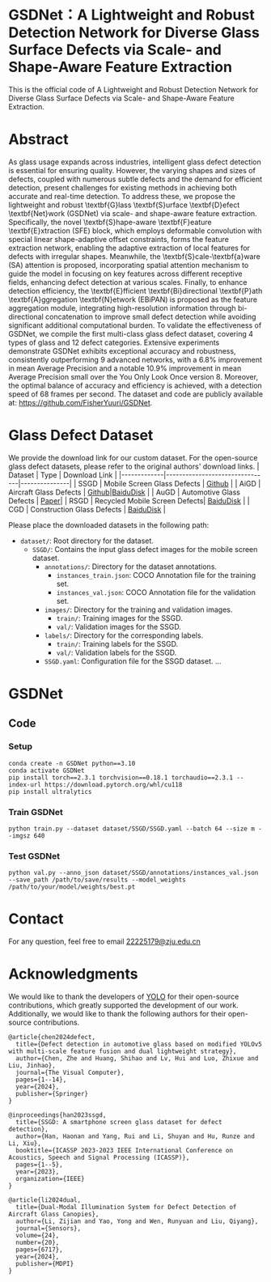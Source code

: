 # GSDNet：A Lightweight and Robust Detection Network for Diverse Glass Surface Defects via Scale- and Shape-Aware Feature Extraction
This is the official code of A Lightweight and Robust Detection Network for Diverse Glass Surface Defects via Scale- and Shape-Aware Feature Extraction.
# Abstract
As glass usage expands across industries, intelligent glass defect detection is essential for ensuring quality. However, the varying shapes and sizes of defects, coupled with numerous subtle defects and the demand for efficient detection, present challenges for existing methods in achieving both accurate and real-time detection. To address these, we propose the lightweight and robust \textbf{G}lass \textbf{S}urface \textbf{D}efect \textbf{Net}work (GSDNet) via scale- and shape-aware feature extraction. Specifically, the novel \textbf{S}hape-aware \textbf{F}eature \textbf{E}xtraction (SFE) block, which employs deformable convolution with special linear shape-adaptive offset constraints, forms the feature extraction network, enabling the adaptive extraction of local features for defects with irregular shapes. Meanwhile, the \textbf{S}cale-\textbf{a}ware (SA) attention is proposed, incorporating spatial attention mechanism to guide the model in focusing on key features across different receptive fields, enhancing defect detection at various scales. Finally, to enhance detection efficiency, the \textbf{E}fficient \textbf{Bi}directional \textbf{P}ath \textbf{A}ggregation \textbf{N}etwork (EBiPAN) is proposed as the feature aggregation module, integrating high-resolution information through bi-directional concatenation to improve small defect detection while avoiding significant additional computational burden. To validate the effectiveness of GSDNet, we compile the first multi-class glass defect dataset, covering 4 types of glass and 12 defect categories. Extensive experiments demonstrate GSDNet exhibits exceptional accuracy and robustness, consistently outperforming 9 advanced networks, with a 6.8\% improvement in mean Average Precision and a notable 10.9\% improvement in mean Average Precision small over the You Only Look Once version 8. Moreover, the optimal balance of accuracy and efficiency is achieved, with a detection speed of 68 frames per second. The dataset and code are publicly available at: https://github.com/FisherYuuri/GSDNet.

# Glass Defect Dataset
We provide the download link for our custom dataset. For the open-source glass defect datasets, please refer to the original authors' download links.
| Dataset     | Type                           | Download Link |
|-------------|--------------------------------|---------------|
| SSGD        | Mobile Screen Glass Defects   | [Github](https://github.com/VincentHancoder/SSGD) |
| AiGD        | Aircraft Glass Defects        | [Github](https://github.com/core128/AGDD)\|[BaiduDisk](https://pan.baidu.com/s/1ZgFMBykpl2OInRYTULn9xQ?pwd=we24) |
| AuGD        | Automotive Glass Defects      | [Paper](https://link.springer.com/article/10.1007/s00371-023-03225-x)|
| RSGD        | Recycled Mobile Screen Defects| [BaiduDisk](https://pan.baidu.com/s/1d3F1-1EQ3LcBOYfLZVMFrw?pwd=9c4v) |
| CGD         | Construction Glass Defects    | [BaiduDisk](https://pan.baidu.com/s/1wkaY7qSshOxYLzn0uVEENw?pwd=a2n4) |

Please place the downloaded datasets in the following path:
- `dataset/`: Root directory for the dataset.
  - `SSGD/`: Contains the input glass defect images for the mobile screen dataset.
    - `annotations/`: Directory for the dataset annotations.
      - `instances_train.json`: COCO Annotation file for the training set.
      - `instances_val.json`: COCO Annotation file for the validation set.
    - `images/`: Directory for the training and validation images.
      - `train/`: Training images for the SSGD.
      - `val/`: Validation images for the SSGD.
    - `labels/`: Directory for the corresponding labels.
      - `train/`: Training labels for the SSGD.
      - `val/`: Validation labels for the SSGD.
    - `SSGD.yaml`: Configuration file for the SSGD dataset.
    ...
   
    
# GSDNet
## Code
### Setup
```
conda create -n GSDNet python==3.10
conda activate GSDNet
pip install torch==2.3.1 torchvision==0.18.1 torchaudio==2.3.1 --index-url https://download.pytorch.org/whl/cu118
pip install ultralytics
```
### Train GSDNet
```
python train.py --dataset dataset/SSGD/SSGD.yaml --batch 64 --size m --imgsz 640
```
### Test GSDNet
```
python val.py --anno_json dataset/SSGD/annotations/instances_val.json --save_path /path/to/save/results --model_weights /path/to/your/model/weights/best.pt
```

# Contact   
For any question, feel free to email <22225179@zju.edu.cn>

# Acknowledgments
We would like to thank the developers of [YOLO](https://github.com/ultralytics/ultralytics) for their open-source contributions, which greatly supported the development of our work.
Additionally, we would like to thank the following authors for their open-source contributions.
```
@article{chen2024defect,
  title={Defect detection in automotive glass based on modified YOLOv5 with multi-scale feature fusion and dual lightweight strategy},
  author={Chen, Zhe and Huang, Shihao and Lv, Hui and Luo, Zhixue and Liu, Jinhao},
  journal={The Visual Computer},
  pages={1--14},
  year={2024},
  publisher={Springer}
}
```
```
@inproceedings{han2023ssgd,
  title={SSGD: A smartphone screen glass dataset for defect detection},
  author={Han, Haonan and Yang, Rui and Li, Shuyan and Hu, Runze and Li, Xiu},
  booktitle={ICASSP 2023-2023 IEEE International Conference on Acoustics, Speech and Signal Processing (ICASSP)},
  pages={1--5},
  year={2023},
  organization={IEEE}
}
```
```
@article{li2024dual,
  title={Dual-Modal Illumination System for Defect Detection of Aircraft Glass Canopies},
  author={Li, Zijian and Yao, Yong and Wen, Runyuan and Liu, Qiyang},
  journal={Sensors},
  volume={24},
  number={20},
  pages={6717},
  year={2024},
  publisher={MDPI}
}
```
